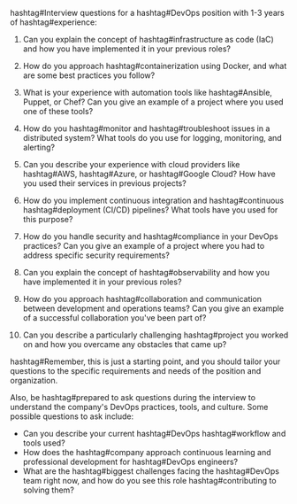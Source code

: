 hashtag#Interview questions for a hashtag#DevOps position with 1-3 years of hashtag#experience:

1. Can you explain the concept of hashtag#infrastructure as code (IaC) and how you have implemented it in your previous roles?

2. How do you approach hashtag#containerization using Docker, and what are some best practices you follow?

3. What is your experience with automation tools like hashtag#Ansible, Puppet, or Chef? Can you give an example of a project where you used one of these tools?

4. How do you hashtag#monitor and hashtag#troubleshoot issues in a distributed system? What tools do you use for logging, monitoring, and alerting?

5. Can you describe your experience with cloud providers like hashtag#AWS, hashtag#Azure, or hashtag#Google Cloud? How have you used their services in previous projects?

6. How do you implement continuous integration and hashtag#continuous hashtag#deployment (CI/CD) pipelines? What tools have you used for this purpose?

7. How do you handle security and hashtag#compliance in your DevOps practices? Can you give an example of a project where you had to address specific security requirements?

8. Can you explain the concept of hashtag#observability and how you have implemented it in your previous roles?

9. How do you approach hashtag#collaboration and communication between development and operations teams? Can you give an example of a successful collaboration you've been part of?

10. Can you describe a particularly challenging hashtag#project you worked on and how you overcame any obstacles that came up?

hashtag#Remember, this is just a starting point, and you should tailor your questions to the specific requirements and needs of the position and organization.

Also, be hashtag#prepared to ask questions during the interview to understand the company's DevOps practices, tools, and culture. Some possible questions to ask include:

- Can you describe your current hashtag#DevOps hashtag#workflow and tools used?
- How does the hashtag#company approach continuous learning and professional development for hashtag#DevOps engineers?
- What are the hashtag#biggest challenges facing the hashtag#DevOps team right now, and how do you see this role hashtag#contributing to solving them?
